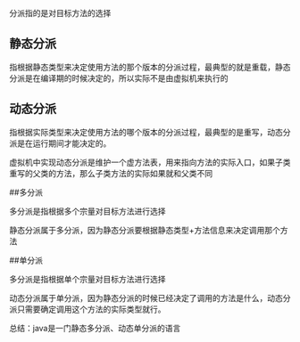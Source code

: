 分派指的是对目标方法的选择

## 静态分派

指根据静态类型来决定使用方法的那个版本的分派过程，最典型的就是重载，静态分派是在编译期的时候决定的，所以实际不是由虚拟机来执行的



## 动态分派

指根据实际类型来决定使用方法的哪个版本的分派过程，最典型的是重写，动态分派是在运行期间才能决定的。

虚拟机中实现动态分派是维护一个虚方法表，用来指向方法的实际入口，如果子类重写的父类的方法，那么子类方法的实际如果就和父类不同



##多分派

多分派是指根据多个宗量对目标方法进行选择

静态分派属于多分派，因为静态分派要根据静态类型+方法信息来决定调用那个方法



##单分派

多分派是指根据单个宗量对目标方法进行选择

动态分派属于单分派，因为静态分派的时候已经决定了调用的方法是什么，动态分派只需要确定调用这个方法的实际类型就行。



总结：java是一门静态多分派、动态单分派的语言